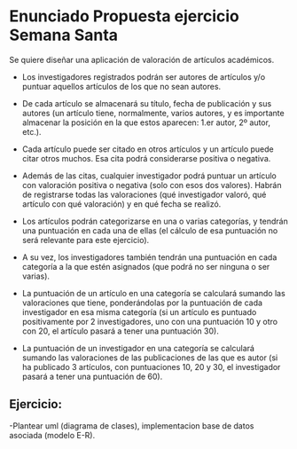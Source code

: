 
# Enunciado Propuesta ejercicio Semana Santa

Se quiere diseñar una aplicación de valoración de artículos académicos.

- Los investigadores registrados podrán ser autores de artículos y/o 
puntuar aquellos artículos de los que no sean autores.

- De cada artículo se almacenará su título, fecha de publicación y sus autores 
(un artículo tiene, normalmente, varios autores, y es importante almacenar 
la posición en la que estos aparecen: 1.er autor, 2º autor, etc.).

- Cada artículo puede ser citado en otros artículos 
y un artículo puede citar otros muchos. 
Esa cita podrá considerarse positiva o negativa.

- Además de las citas, cualquier investigador podrá puntuar un artículo con valoración positiva o negativa (solo con esos dos valores). Habrán de registrarse todas las valoraciones (qué investigador valoró, qué artículo con qué valoración) y en qué fecha se realizó.

- Los artículos podrán categorizarse en una o varias categorías, y tendrán una puntuación en cada una de ellas (el cálculo de esa puntuación no será relevante para este ejercicio).

- A su vez, los investigadores también tendrán una puntuación en cada categoría a la que estén asignados (que podrá no ser ninguna o ser varias).

- La puntuación de un artículo en una categoría se calculará sumando las valoraciones que tiene, ponderándolas por la puntuación de cada investigador en esa misma categoría (si un artículo es puntuado positivamente por 2 investigadores, uno con una puntuación 10 y otro con 20, el artículo pasará a tener una puntuación 30).

- La puntuación de un investigador en una categoría se calculará sumando las valoraciones de las publicaciones de las que es autor (si ha publicado 3 artículos, con puntuaciones 10, 20 y 30, el investigador pasará a tener una puntuación de 60).

## Ejercicio:

-Plantear uml (diagrama de clases), implementacion base de datos asociada (modelo E-R).

